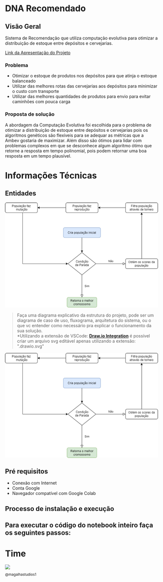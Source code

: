 # DNA Recomendado

## Visão Geral  
Sistema de Recomendação que utiliza computação evolutiva para otimizar a distribuição de estoque entre depósitos e cervejarias.

[Link da Apresentação do Projeto](https://storage.googleapis.com/taikai-storage/others/0cc776d0-385f-11ec-b2fd-37da095ce81aentrega_propotipacao.pdf)

### Problema  
- Otimizar o estoque de produtos nos depósitos para que atinja o estoque balanceado
- Utilizar das melhores rotas das cervejarias aos depósitos para minimizar o
custo com transporte
- Utilizar das melhores quantidades de produtos para envio para evitar
caminhões com pouca carga

### Proposta de solução  
A abordagem da Computação Evolutiva foi escolhida para o problema de otimizar a distribuição de estoque entre depósitos e cervejarias pois os algoritmos genéticos são flexíveis para se adequar as métricas que a Ambev gostaria de maximizar. Além disso são ótimos para lidar com problemas complexos em que se desconhece algum algoritmo ótimo que retorne a resposta em tempo polinomial, pois podem retornar uma boa resposta em um tempo plausível.

# Informações Técnicas
## Entidades  
![](images/pseudocodigo.png)  
> Faça uma diagrama explicativo da estrutura do projeto, pode ser um diagrama de caso de uso, fluxograma, arquitetura do sistema, ou o que vc entender como necessário pra explicar o funcionamento da sua solução.  
*Utilizando a extensão de VSCode: [**Draw.io Integration**](https://marketplace.visualstudio.com/items?itemName=hediet.vscode-drawio) é possível criar um arquivo svg editável apenas utilizando a extensão: ".drawio.svg"  

![](images/pseudocodigo.png)  

## Pré requisitos
- Conexão com Internet
- Conta Google  
- Navegador compatível com Google Colab

## Processo de instalação e execução
Para executar o código do notebook inteiro faça os seguintes passos:
- 


# Time

[<img src="https://avatars.githubusercontent.com/u/44060813?v=4" width="115"><br><sub>@magalhastudios1</sub>](https://github.com/alexandremendoncaalvaro) 
